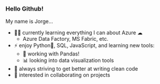 ### Hello Github!

My name is Jorge...

- 👨‍💻 currently learning everything I can about Azure ☁
  - Azure Data Factory, MS Fabric, etc.  
- ⚡ enjoy Python🐍, SQL, JavaScript, and learning new tools:
  - 🐼 working with Pandas!
  - 📊 looking into data visualization tools
- 💬 always striving to get better at writing clean code
- 🤝 interested in collaborating on projects
